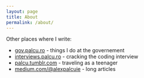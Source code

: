 ```yaml
---
layout: page
title: About
permalink: /about/
---
```


Other places where I write:

* [gov.palcu.ro](http://gov.palcu.ro) - things I do at the governement
* [interviews.palcu.ro](http://interviews.palcu.ro) - cracking the coding
interview
* [palcu.tumblr.com](http://palcu.tumblr.com/) - traveling as a teenager
* [medium.com/@alexpalcuie](https://medium.com/@alexpalcuie) - long articles
